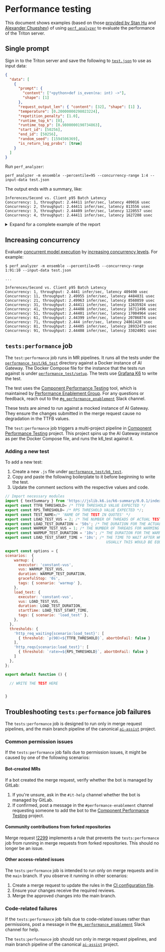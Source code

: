 # Performance testing

This document shows examples (based on those [provided by Stan Hu](https://gitlab.com/gitlab-org/modelops/applied-ml/code-suggestions/ai-assist/-/issues/77#note_1402837192)
and [Alexander Chueshev](https://gitlab.com/gitlab-org/modelops/applied-ml/code-suggestions/ai-assist/-/merge_requests/126))
of using [`perf_analyzer`](https://github.com/triton-inference-server/client/blob/main/src/c%2B%2B/perf_analyzer/README.md) to evaluate the performance of the Triton server.

## Single prompt

Sign in to the Triton server and save the following to [`test.json`](assets/test.json) to use as input data:

```json
{
  "data": [
    {
      "prompt": {
        "content": ["<python>def is_even(na: int) ->"],
        "shape": [1]
      },
      "request_output_len": { "content": [32], "shape": [1] },
      "temperature": [0.20000000298023224],
      "repetition_penalty": [1.0],
      "runtime_top_k": [0],
      "runtime_top_p": [0.9800000190734863],
      "start_id": [50256],
      "end_id": [50256],
      "random_seed": [1594506369],
      "is_return_log_probs": [true]
    }
  ]
}
```

Run `perf_analyzer`:

```shell
perf_analyzer -m ensemble --percentile=95 --concurrency-range 1:4 --input-data test.json
```

The output ends with a summary, like:

```plaintext
Inferences/Second vs. Client p95 Batch Latency
Concurrency: 1, throughput: 2.44411 infer/sec, latency 409016 usec
Concurrency: 2, throughput: 2.44411 infer/sec, latency 813556 usec
Concurrency: 3, throughput: 2.44409 infer/sec, latency 1220557 usec
Concurrency: 4, throughput: 2.44411 infer/sec, latency 1627208 usec
```

<details>
<summary>Expand for a complete example of the report</summary>

```shell
$ perf_analyzer -m ensemble --percentile=95 --concurrency-range 1:4 --input-data test

 Successfully read data for 1 stream/streams with 1 step/steps.
*** Measurement Settings ***
  Batch size: 1
  Using "time_windows" mode for stabilization
  Measurement window: 5000 msec
  Latency limit: 0 msec
  Concurrency limit: 4 concurrent requests
  Using synchronous calls for inference
  Stabilizing using p95 latency

Request concurrency: 1
  Client:
    Request count: 44
    Throughput: 2.44411 infer/sec
    p50 latency: 408536 usec
    p90 latency: 408932 usec
    p95 latency: 409016 usec
    p99 latency: 414229 usec
    Avg HTTP time: 408686 usec (send/recv 75 usec + response wait 408611 usec)
  Server:
    Inference count: 44
    Execution count: 44
    Successful request count: 44
    Avg request latency: 408328 usec (overhead 95 usec + queue 171 usec + compute 408062 usec)

  Composing models:
  fastertransformer, version:
      Inference count: 44
      Execution count: 44
      Successful request count: 44
      Avg request latency: 406661 usec (overhead 78 usec + queue 66 usec + compute input 114 usec + compute infer 406144 usec + compute output 258 usec)

  postprocessing, version:
      Inference count: 44
      Execution count: 44
      Successful request count: 44
      Avg request latency: 803 usec (overhead 11 usec + queue 60 usec + compute input 71 usec + compute infer 478 usec + compute output 182 usec)

  preprocessing, version:
      Inference count: 45
      Execution count: 45
      Successful request count: 45
      Avg request latency: 869 usec (overhead 11 usec + queue 45 usec + compute input 21 usec + compute infer 720 usec + compute output 71 usec)

Request concurrency: 2
  Client:
    Request count: 44
    Throughput: 2.44411 infer/sec
    p50 latency: 813212 usec
    p90 latency: 813506 usec
    p95 latency: 813556 usec
    p99 latency: 813760 usec
    Avg HTTP time: 24395907 usec (send/recv 2219 usec + response wait 24393688 usec)
  Server:
    Inference count: 44
    Execution count: 44
    Successful request count: 44
    Avg request latency: 803268 usec (overhead 103 usec + queue 394618 usec + compute 408547 usec)

  Composing models:
  fastertransformer, version:
      Inference count: 44
      Execution count: 44
      Successful request count: 44
      Avg request latency: 801086 usec (overhead 78 usec + queue 394515 usec + compute input 139 usec + compute infer 406114 usec + compute output 239 usec)

  postprocessing, version:
      Inference count: 44
      Execution count: 44
      Successful request count: 44
      Avg request latency: 1311 usec (overhead 14 usec + queue 61 usec + compute input 71 usec + compute infer 519 usec + compute output 646 usec)

  preprocessing, version:
      Inference count: 45
      Execution count: 45
      Successful request count: 45
      Avg request latency: 869 usec (overhead 9 usec + queue 42 usec + compute input 21 usec + compute infer 726 usec + compute output 70 usec)

Request concurrency: 3
  Client:
    Request count: 44
    Throughput: 2.44409 infer/sec
    p50 latency: 1219880 usec
    p90 latency: 1220283 usec
    p95 latency: 1220557 usec
    p99 latency: 1220691 usec
    Avg HTTP time: 0 usec (send/recv 0 usec + response wait 0 usec)
  Server:
    Inference count: 44
    Execution count: 44
    Successful request count: 44
    Avg request latency: 1198039 usec (overhead 105 usec + queue 789386 usec + compute 408548 usec)

  Composing models:
  fastertransformer, version:
      Inference count: 44
      Execution count: 44
      Successful request count: 44
      Avg request latency: 1195852 usec (overhead 76 usec + queue 789289 usec + compute input 132 usec + compute infer 406113 usec + compute output 241 usec)

  postprocessing, version:
      Inference count: 44
      Execution count: 44
      Successful request count: 44
      Avg request latency: 1303 usec (overhead 15 usec + queue 56 usec + compute input 74 usec + compute infer 519 usec + compute output 638 usec)

  preprocessing, version:
      Inference count: 45
      Execution count: 45
      Successful request count: 45
      Avg request latency: 878 usec (overhead 8 usec + queue 41 usec + compute input 21 usec + compute infer 736 usec + compute output 71 usec)

Request concurrency: 4
  Client:
    Request count: 44
    Throughput: 2.44411 infer/sec
    p50 latency: 1626522 usec
    p90 latency: 1627196 usec
    p95 latency: 1627208 usec
    p99 latency: 1627557 usec
    Avg HTTP time: 0 usec (send/recv 0 usec + response wait 0 usec)
  Server:
    Inference count: 44
    Execution count: 44
    Successful request count: 44
    Avg request latency: 1593023 usec (overhead 103 usec + queue 1184297 usec + compute 408623 usec)

  Composing models:
  fastertransformer, version:
      Inference count: 44
      Execution count: 44
      Successful request count: 44
      Avg request latency: 1590807 usec (overhead 77 usec + queue 1184199 usec + compute input 148 usec + compute infer 406134 usec + compute output 248 usec)

  postprocessing, version:
      Inference count: 44
      Execution count: 44
      Successful request count: 44
      Avg request latency: 1333 usec (overhead 16 usec + queue 54 usec + compute input 74 usec + compute infer 516 usec + compute output 672 usec)

  preprocessing, version:
      Inference count: 45
      Execution count: 45
      Successful request count: 45
      Avg request latency: 882 usec (overhead 9 usec + queue 44 usec + compute input 22 usec + compute infer 734 usec + compute output 72 usec)

Inferences/Second vs. Client p95 Batch Latency
Concurrency: 1, throughput: 2.44411 infer/sec, latency 409016 usec
Concurrency: 2, throughput: 2.44411 infer/sec, latency 813556 usec
Concurrency: 3, throughput: 2.44409 infer/sec, latency 1220557 usec
Concurrency: 4, throughput: 2.44411 infer/sec, latency 1627208 usec
```

</details>

## Increasing concurrency

Evaluate [concurrent model execution](https://github.com/triton-inference-server/tutorials/tree/main/Conceptual_Guide/Part_2-improving_resource_utilization#concurrent-model-execution)
by [increasing concurrency levels](https://github.com/triton-inference-server/client/blob/main/src/c%2B%2B/perf_analyzer/docs/cli.md#--concurrency-rangestartendstep). For example:

```shell
$ perf_analyzer -m ensemble --percentile=95 --concurrency-range 1:91:10 --input-data test.json

...

Inferences/Second vs. Client p95 Batch Latency
Concurrency: 1, throughput: 2.4441 infer/sec, latency 409490 usec
Concurrency: 11, throughput: 2.49955 infer/sec, latency 4484831 usec
Concurrency: 21, throughput: 2.49963 infer/sec, latency 8560859 usec
Concurrency: 31, throughput: 2.44411 infer/sec, latency 12635924 usec
Concurrency: 41, throughput: 2.44408 infer/sec, latency 16711496 usec
Concurrency: 51, throughput: 2.44401 infer/sec, latency 17004964 usec
Concurrency: 61, throughput: 2.44399 infer/sec, latency 20786874 usec
Concurrency: 71, throughput: 2.444 infer/sec, latency 24861428 usec
Concurrency: 81, throughput: 2.44405 infer/sec, latency 28932473 usec
Concurrency: 91, throughput: 2.44408 infer/sec, latency 33024001 usec
```

## `tests:performance` job

The `test:performance` job runs in MR pipelines. It runs all the tests under the [`performance_test/k6_test`](../performance_tests/k6_test/) directory against a Docker instance of AI Gateway. The Docker Compose file for the instance that the tests run against is under [`performance_test/setup`](../performance_tests/setup/docker-compose.yml). The tests use [Grafana K6](https://grafana.com/docs/k6/latest/) to write the test.

The test uses the [Component Performance Testing](https://gitlab.com/gitlab-org/quality/component-performance-testing-aigw-poc) tool, which is maintained by [Performance Enablement Group](https://handbook.gitlab.com/handbook/engineering/infrastructure-platforms/developer-experience/performance-enablement/). For any questions or feedback, reach out to the [`#g_performance_enablement`](https://gitlab.enterprise.slack.com/archives/C081476PPAM) Slack channel.

These tests are aimed to run against a mocked instance of AI Gateway. They ensure the changes submitted in the merge request cause no degradation in the TTFB values.

The `test:performance` job triggers a multi-project pipeline in [Component Performance Testing](https://gitlab.com/gitlab-org/quality/component-performance-testing-aigw-poc) project. This project spins up the AI Gateway instance as per the Docker Compose file, and runs the k6_test against it.

### Adding a new test

To add a new test:

1. Create a new `.js` file under [`performance_test/k6_test`](../performance_tests/k6_test/).
1. Copy and paste the following boilerplate to it before beginning to write the test.
1. Update the comment sections with the respective values and code.

```javascript
// Import necessary modules
import { textSummary } from 'https://jslib.k6.io/k6-summary/0.0.1/index.js';
export const TTFB_THRESHOLD= /* TTFB THRESHOLD VALUE EXPECTED */
export const RPS_THRESHOLD= /* RPS THRESHOLD VALUE EXPECTED */;
export const TEST_NAME=/* 'NAME OF THE TEST IN QUOTES' */
export const LOAD_TEST_VUS = 2; /* THE NUMBER OF THREADS OF ACTUAL TEST */
export const LOAD_TEST_DURATION = '50s'; /* THE DURATION FOR THE ACTUAL TEST RUN */
export const WARMUP_TEST_VUS = 1; /* THE NUMBER OF THREADS FOR WARMING UP THE SYSTEM */
export const WARMUP_TEST_DURATION = '10s'; /* THE DURATION FOR THE WARMUP RUN */
export const LOAD_TEST_START_TIME = '10s'; /* THE TIME TO WAIT AFTER WHICH THE LOAD TEST STARTS
                                              USUALLY THIS WOULD BE EQUAL TO WARMUP_TEST_DURATION */

export const options = {
scenarios:  {
    warmup: {
      executor: 'constant-vus',
      vus: WARMUP_TEST_VUS,
      duration: WARMUP_TEST_DURATION,
      gracefulStop: '0s',
      tags: { scenario: 'warmup' },
    },
    load_test: {
      executor: 'constant-vus',
      vus: LOAD_TEST_VUS,
      duration: LOAD_TEST_DURATION,
      startTime: LOAD_TEST_START_TIME,
      tags: { scenario: 'load_test' },
    },
  },
  thresholds: {
    'http_req_waiting{scenario:load_test}': [
      { threshold: `p(90)<${TTFB_THRESHOLD}`, abortOnFail: false }
    ],
    'http_reqs{scenario:load_test}': [
      { threshold: `rate>=${RPS_THRESHOLD}`, abortOnFail: false }
    ]
  },
};

export default function () {

  // WRITE THE TEST HERE


}

```

## Troubleshooting `tests:performance` job failures

The `tests:performance` job is designed to run only in merge request pipelines, and the main branch pipeline of the canonical [`ai-assist`](https://gitlab.com/gitlab-org/modelops/applied-ml/code-suggestions/ai-assist) project.

### Common permission issues

If the `tests:performance` job fails due to permission issues, it might be caused by one of the following scenarios:

#### Bot-created MRs

If a bot created the merge request, verify whether the bot is managed by GitLab:

1. If you're unsure, ask in the `#it-help` channel whether the bot is managed by GitLab.
1. If confirmed, post a message in the `#performance-enablement` channel requesting someone to add the bot to the [Component Performance Testing](https://gitlab.com/gitlab-org/quality/component-performance-testing-aigw-poc) project.

#### Community contributions from forked repositories

Merge request [!2299](https://gitlab.com/gitlab-org/modelops/applied-ml/code-suggestions/ai-assist/-/merge_requests/2299) implements a rule that prevents the `tests:performance` job from running in merge requests from forked repositories. This should no longer be an issue.

#### Other access-related issues

The `tests:performance` job is intended to run only on merge requests and in the `main` branch. If you observe it running in other scenarios:

1. Create a merge request to update the rules in the [CI configuration file](../.gitlab/ci/performance.gitlab-ci.yml).
1. Ensure your changes receive the required reviews.
1. Merge the approved changes into the main branch.

### Code-related failures

If the `tests:performance` job fails due to code-related issues rather than permissions, post a message in the [`#g_performance_enablement`](https://gitlab.enterprise.slack.com/archives/C081476PPAM) Slack channel for help.

The `tests:performance` job should run only in merge request pipelines, and main branch pipeline of the canonical [`ai-assist`](https://gitlab.com/gitlab-org/modelops/applied-ml/code-suggestions/ai-assist) project.
